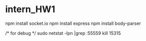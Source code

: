 # intern_HW1

npm install socket.io
npm install express
npm install body-parser


/* for debug */ 
sudo netstat -lpn |grep :55559
kill 15315